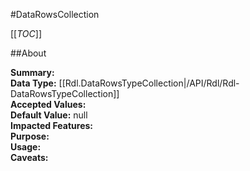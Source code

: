 #DataRowsCollection

[[_TOC_]]

##About

**Summary:**   
**Data Type:** [[Rdl.DataRowsTypeCollection|/API/Rdl/Rdl-DataRowsTypeCollection]]  
**Accepted Values:**   
**Default Value:** null  
**Impacted Features:**   
**Purpose:**   
**Usage:**   
**Caveats:**   

